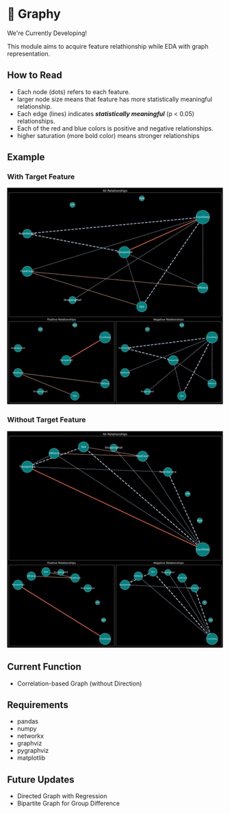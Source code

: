 # 👷 Graphy

We're Currently Developing!

This module aims to acquire feature relathionship while EDA with graph representation. 

## How to Read
- Each node (dots) refers to each feature. 
- larger node size means that feature has more statistically meaningful relationship.
- Each edge (lines) indicates ***statistically meaningful*** (p < 0.05) relationships. 
- Each of the red and blue colors is positive and negative relationships.
- higher saturation (more bold color) means stronger relationships


## Example 

### With Target Feature
![sampleImgs1](sample_img/target.png)

### Without Target Feature
![sampleImgs2](sample_img/no_target.png)

## Current Function
- Correlation-based Graph (without Direction)

## Requirements

- pandas
- numpy
- networkx
- graphviz
- pygraphviz
- matplotlib

## Future Updates

- Directed Graph with Regression
- Bipartite Graph for Group Difference
